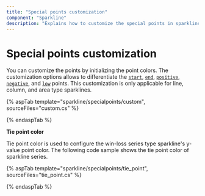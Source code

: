 ```yaml
---
title: "Special points customization"
component: "Sparkline"
description: "Explains how to customize the special points in sparkline"
---
```


# Special points customization

You can customize the points by initializing the point colors. The customization options allows to differentiate the [`start`](https://help.syncfusion.com/cr/aspnetcore-js2/Syncfusion.EJ2~Syncfusion.EJ2.Charts.Sparkline~StartPointColor.html), [`end`](https://help.syncfusion.com/cr/aspnetcore-js2/Syncfusion.EJ2~Syncfusion.EJ2.Charts.Sparkline~EndPointColor.html), [`positive`](https://help.syncfusion.com/cr/aspnetcore-js2/Syncfusion.EJ2~Syncfusion.EJ2.Charts.Sparkline~HighPointColor.html), [`negative`](https://help.syncfusion.com/cr/aspnetcore-js2/Syncfusion.EJ2~Syncfusion.EJ2.Charts.Sparkline~NegativePointColor.html), and [`low`](https://help.syncfusion.com/cr/aspnetcore-js2/Syncfusion.EJ2~Syncfusion.EJ2.Charts.Sparkline~LowPointColor.html) points. This customization is only applicable for line, column, and area type sparklines.

<!-- markdownlint-disable MD036 -->

{% aspTab template="sparkline/specialpoints/custom", sourceFiles="custom.cs" %}

{% endaspTab %}

**Tie point color**

Tie point color is used to configure the win-loss series type sparkline's y-value point color. The following code sample shows the tie point color of sparkline series.

{% aspTab template="sparkline/specialpoints/tie_point", sourceFiles="tie_point.cs" %}

{% endaspTab %}